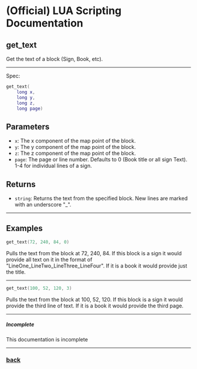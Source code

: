 
# (Official) LUA Scripting Documentation

## get_text

Get the text of a block (Sign, Book, etc).

___

Spec:

```lua
get_text(
	long x,
	long y,
	long z,
	long page)
```

## Parameters

- `x`: The x component of the map point of the block.
- `y`: The y component of the map point of the block.
- `z`: The z component of the map point of the block.
- `page`: The page or line number. Defaults to 0 (Book title or all sign Text). 1-4 for individual lines of a sign.

## Returns

- `string`: Returns the text from the specified block. New lines are marked with an underscore "_".

___

## Examples

```lua
get_text(72, 240, 84, 0)
```

Pulls the text from the block at 72, 240, 84. If this block is a sign it would provide all text on it in the format of "LineOne_LineTwo_LineThree_LineFour". If it is a book it would provide just the title.

___

```lua
get_text(100, 52, 120, 3)
```

Pulls the text from the block at 100, 52, 120. If this block is a sign it would provide the third line of text. If it is a book it would provide the third page.

___

##### Incomplete

This documentation is incomplete

___

### [back](../getters)
